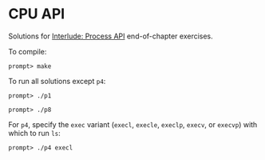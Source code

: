 # CPU API

Solutions for [Interlude: Process API](http://pages.cs.wisc.edu/~remzi/OSTEP/cpu-api.pdf) end-of-chapter exercises.

To compile:

```
prompt> make
```

To run all solutions except `p4`:

```
prompt> ./p1
```

```
prompt> ./p8
```

For `p4`, specify the `exec` variant (`execl`, `execle`, `execlp`, `execv`, or `execvp`) with which to run `ls`:

```
prompt> ./p4 execl
```